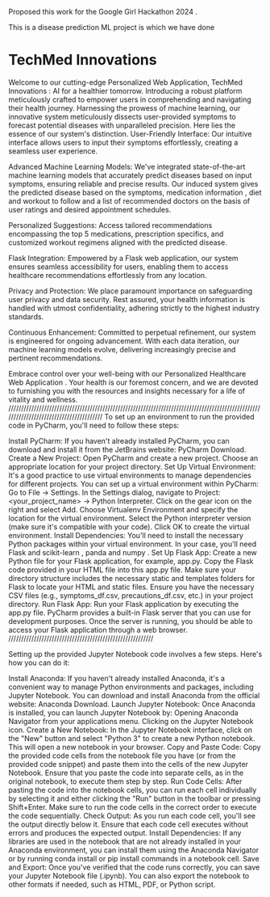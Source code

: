 Proposed this work for the Google Girl Hackathon 2024 . 

This is a disease prediction ML project is which we have done 


# TechMed Innovations
Welcome to our cutting-edge Personalized Web Application, TechMed Innovations : AI for a healthier tomorrow.
Introducing a robust platform meticulously crafted to empower users in comprehending and navigating their health journey. Harnessing the prowess of machine learning, our innovative system meticulously dissects user-provided symptoms to forecast potential diseases with unparalleled precision. Here lies the essence of our system's distinction. 
User-Friendly Interface: Our intuitive interface allows users to input their symptoms effortlessly, creating a seamless user experience.

Advanced Machine Learning Models: We've integrated state-of-the-art machine learning models that accurately predict diseases based on input symptoms, ensuring reliable and precise results.
Our induced system gives the predicted disease based on the symptoms, medication information , diet and workout to follow and a list of recommended doctors on the basis of user ratings and desired appointment schedules. 

Personalized Suggestions: Access tailored recommendations encompassing the top 5 medications, prescription specifics, and customized workout regimens aligned with the predicted disease.

Flask Integration: Empowered by a Flask web application, our system ensures seamless accessibility for users, enabling them to access healthcare recommendations effortlessly from any location.

Privacy and Protection: We place paramount importance on safeguarding user privacy and data security. Rest assured, your health information is handled with utmost confidentiality, adhering strictly to the highest industry standards.

Continuous Enhancement: Committed to perpetual refinement, our system is engineered for ongoing advancement. With each data iteration, our machine learning models evolve, delivering increasingly precise and pertinent recommendations.

Embrace control over your well-being with our Personalized Healthcare Web Application . Your health is our foremost concern, and we are devoted to furnishing you with the resources and insights necessary for a life of vitality and wellness.
////////////////////////////////////////////////////////////////////////////////////////////////////////////////////////////////////////
To set up an environment to run the provided code in PyCharm, you'll need to follow these steps:

Install PyCharm:
If you haven't already installed PyCharm, you can download and install it from the JetBrains website: PyCharm Download.
Create a New Project:
Open PyCharm and create a new project. Choose an appropriate location for your project directory.
Set Up Virtual Environment:
It's a good practice to use virtual environments to manage dependencies for different projects. You can set up a virtual environment within PyCharm:
Go to File -> Settings.
In the Settings dialog, navigate to Project: <your_project_name> -> Python Interpreter.
Click on the gear icon on the right and select Add.
Choose Virtualenv Environment and specify the location for the virtual environment.
Select the Python interpreter version (make sure it's compatible with your code).
Click OK to create the virtual environment.
Install Dependencies:
You'll need to install the necessary Python packages within your virtual environment. In your case, you'll need Flask and scikit-learn , panda and numpy . 
Set Up Flask App:
Create a new Python file for your Flask application, for example, app.py.
Copy the Flask code provided in your HTML file into this app.py file.
Make sure your directory structure includes the necessary static and templates folders for Flask to locate your HTML and static files.
Ensure you have the necessary CSV files (e.g., symptoms_df.csv, precautions_df.csv, etc.) in your project directory.
Run Flask App:
Run your Flask application by executing the app.py file.
PyCharm provides a built-in Flask server that you can use for development purposes.
Once the server is running, you should be able to access your Flask application through a web browser.
/////////////////////////////////////////////////////////

Setting up the provided Jupyter Notebook code involves a few steps. Here's how you can do it:

Install Anaconda:
If you haven't already installed Anaconda, it's a convenient way to manage Python environments and packages, including Jupyter Notebook. You can download and install Anaconda from the official website: Anaconda Download.
Launch Jupyter Notebook:
Once Anaconda is installed, you can launch Jupyter Notebook by:
Opening Anaconda Navigator from your applications menu.
Clicking on the Jupyter Notebook icon.
Create a New Notebook:
In the Jupyter Notebook interface, click on the "New" button and select "Python 3" to create a new Python notebook.
This will open a new notebook in your browser.
Copy and Paste Code:
Copy the provided code cells from the notebook file you have (or from the provided code snippet) and paste them into the cells of the new Jupyter Notebook.
Ensure that you paste the code into separate cells, as in the original notebook, to execute them step by step.
Run Code Cells:
After pasting the code into the notebook cells, you can run each cell individually by selecting it and either clicking the "Run" button in the toolbar or pressing Shift+Enter.
Make sure to run the code cells in the correct order to execute the code sequentially.
Check Output:
As you run each code cell, you'll see the output directly below it.
Ensure that each code cell executes without errors and produces the expected output.
Install Dependencies:
If any libraries are used in the notebook that are not already installed in your Anaconda environment, you can install them using the Anaconda Navigator or by running conda install or pip install commands in a notebook cell.
Save and Export:
Once you've verified that the code runs correctly, you can save your Jupyter Notebook file (.ipynb).
You can also export the notebook to other formats if needed, such as HTML, PDF, or Python script.
